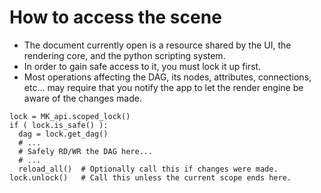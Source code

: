 # How to access the scene

- The document currently open is a resource shared by the UI, the
  rendering core, and the python scripting system.
- In order to gain safe access to it, you must lock it up first.
- Most operations affecting the DAG, its nodes, attributes,
  connections, etc... may require that you notify the app to let
  the render engine be aware of the changes made.

```
lock = MK_api.scoped_lock()
if ( lock.is_safe() ):
  dag = lock.get_dag()
  # ...
  # Safely RD/WR the DAG here...
  # ...
  reload_all()  # Optionally call this if changes were made.
lock.unlock()   # Call this unless the current scope ends here.
```
